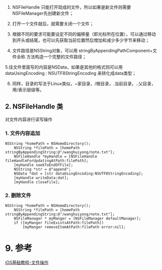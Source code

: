 1. NSFileHandle 只能打开现成的文件，所以如果是新文件则需要NSFileManager先创建新文件；

2. 打开一个文件就后，就需要关闭一个文件；

3. 根据不同的要求可能要设定不同的偏移量（即光标所在位置），可以通过移动到开头或结尾，也可以先获取当前位置然后增加和减少多少字节来移动；

4. 文件路径是NSString对象，可以用 stringByAppendingPathComponent+文件全称 方法构造一个完整的文件路径；

5.往文件里面写的内容是NSData，如果是其他的格式则可以用 dataUsingEncoding : NSUTF8StringEncoding 来转化成data类型；

6. 同样，目录的写法于Linux类似，~家目录，/根目录，.当前目录，..父目录，用/表示层级等。

## 2. NSFileHandle 类

对文件内容进行读写操作

### 1. 文件内容追加

```
NSString *homePath = NSHomeDirectory();
    NSString *filePath = [homePath stringByAppendingString:@"/wanghuiyong/note.txt"];
    NSFileHandle *myHandle = [NSFileHandle fileHandleForUpdatingAtPath:filePath];
    [myHandle seekToEndOfFile];
    NSString *str = @"append";
    NSData *dat = [str dataUsingEncoding:NSUTF8StringEncoding];
    [myHandle writeData:dat];
    [myHandle closeFile];
```
### 2. 删除文件


```
NSString *homePath = NSHomeDirectory();
    NSString *filePath = [homePath stringByAppendingString:@"/wanghuiyong/note.txt"];
    NSFileManager * myManger = [NSFileManager defaultManager];
    if ([myManger fileExistsAtPath:filePath])
        [myManger removeItemAtPath:filePath error:nil];
```
# 9. 参考

[iOS基础教程-文件操作](http://www.imooc.com/learn/655)
